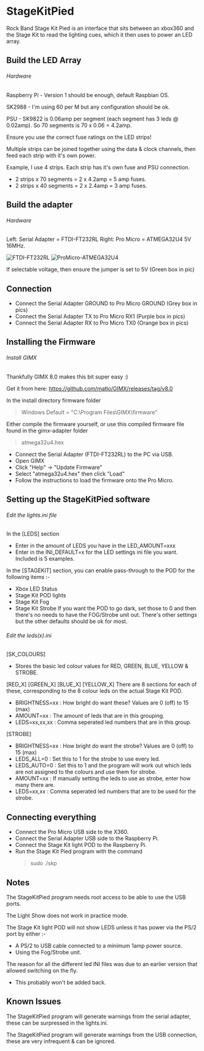 # StageKitPied
Rock Band Stage Kit Pied is an interface that sits between an xbox360 and the Stage Kit to read the lighting cues, which it then uses to power an LED array.

## Build the LED Array
###### Hardware
Raspberry Pi - Version 1 should be enough, default Raspbian OS.

SK2988 - I'm using 60 per M but any configuration should be ok.

PSU - SK9822 is 0.06amp per segment (each segment has 3 leds @ 0.02amp).  So 70 segments is 70 x 0.06 = 4.2amp.

Ensure you use the correct fuse ratings on the LED strips!

Multiple strips can be joined together using the data & clock channels, then feed each strip with it's own power.

Example, I use 4 strips.  Each strip has it's own fuse and PSU connection.
 - 2 strips x 70 segments = 2 x 4.2amp = 5 amp fuses.
 - 2 strips x 40 segments = 2 x 2.4amp = 3 amp fuses.

## Build the adapter
###### Hardware
Left: Serial Adapter = FTDI-FT232RL     Right: Pro Micro = ATMEGA32U4 5V 16MHz.

![FTDI-FT232RL](https://user-images.githubusercontent.com/127441225/224138326-7562e701-adcd-4776-a003-dd04618f61b9.PNG)   ![ProMicro-ATMEGA32U4](https://user-images.githubusercontent.com/127441225/224138343-69b9a5ba-e82e-4e15-a11f-e3460c5fc5dc.PNG)

If selectable voltage, then ensure the jumper is set to 5V (Green box in pic)

## Connection
 - Connect the Serial Adapter GROUND to Pro Micro GROUND (Grey box in pics)
 - Connect the Serial Adapter TX to Pro Micro RX1 (Purple box in pics)
 - Connect the Serial Adapter RX to Pro Micro TX0 (Orange box in pics)

## Installing the Firmware
###### Install GIMX
Thankfully GIMX 8.0 makes this bit super easy :)

Get it from here: https://github.com/matlo/GIMX/releases/tag/v8.0

In the install directory firmware folder
> Windows Default = "C:\Program Files\GIMX\firmware"

Either compile the firmware yourself, or use this compiled firmware file found in the gimx-adapter folder
> atmega32u4.hex


- Connect the Serial Adapter (FTDI-FT232RL) to the PC via USB.
- Open GIMX
- Click "Help" -> "Update Firmware"
- Select "atmega32u4.hex" then click "Load"
- Follow the instructions to load the firmware onto the Pro Micro.

## Setting up the StageKitPied software
###### Edit the lights.ini file
In the [LEDS] section
 - Enter in the amount of LEDS you have in the LED_AMOUNT=xxx
 - Enter in the INI_DEFAULT=x for the LED settings ini file you want.  Included is 5 examples.
 
In the [STAGEKIT] section, you can enable pass-through to the POD for the following items :-
 - Xbox LED Status
 - Stage Kit POD lights
 - Stage Kit Fog
 - Stage Kit Strobe
If you want the POD to go dark, set those to 0 and then there's no needs to have the FOG/Strobe unit out.
There's other settings but the other defaults should be ok for most.

###### Edit the leds(x).ini
[SK_COLOURS]
 - Stores the basic led colour values for RED, GREEN, BLUE, YELLOW & STROBE.

[RED_X] [GREEN_X] [BLUE_X] [YELLOW_X]
There are 8 sections for each of these, corresponding to the 8 colour leds on the actual Stage Kit POD.
 - BRIGHTNESS=xx : How bright do want these?  Values are 0 (off) to 15 (max)
 - AMOUNT=xx : The amount of leds that are in this grouping.
 - LEDS=xx,xx,xx : Comma seperated led numbers that are in this group.

[STROBE]
 - BRIGHTNESS=xx : How bright do want the strobe?  Values are 0 (off) to 15 (max)
 - LEDS_ALL=0 : Set this to 1 for the strobe to use every led.
 - LEDS_AUTO=0 : Set this to 1 and the program will work out which leds are not assigned to the colours and use them for strobe.
 - AMOUNT=xx : If manually setting the leds to use as strobe, enter how many there are.
 - LEDS=xx,xx : Comma seperated led numbers that are to be used for the strobe.

## Connecting everything
 - Connect the Pro Micro USB side to the X360.
 - Connect the Serial Adapter USB side to the Raspberry Pi.
 - Connect the Stage Kit light POD to the Raspberry Pi.
 - Run the Stage Kit Pied program with the command
   > sudo ./skp

## Notes
The StageKitPied program needs root access to be able to use the USB ports.

The Light Show does not work in practice mode.

The Stage Kit light POD will not show LEDS unless it has power via the PS/2 port by either :-
 - A PS/2 to USB cable connected to a minimum 1amp power source.
 - Using the Fog/Strobe unit.
 
The reason for all the different led INI files was due to an earlier version that allowed switching on the fly.
 - This probably won't be added back.

## Known Issues
  The StageKitPied program will generate warnings from the serial adapter, these can be surpressed in the lights.ini.
  
  The StageKitPied program will generate warnings from the USB connection, these are very infrequent & can be ignored.
